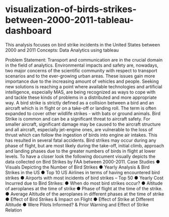 # visualization-of-birds-strikes-between-2000-2011-tableau-dashboard
This analysis focuses on bird strike incidents in the United States between 2000 and 2011
Concepts: Data Analytics using tableau

Problem Statement:
Transport and communication are in the crucial domain in the field of analytics. Environmental impacts and safety are, nowadays, two major concerns of the scientific community with respect to transport scenarios and to the ever-growing urban areas. These issues gain more importance due to the increasing amount of vehicles and people. Seeking new solutions is reaching a point where available technologies and artificial intelligence, especially MAS, are being recognized as ways to cope with and tackle these kinds of problems in a distributed and more appropriate way.
A bird strike is strictly defined as a collision between a bird and an aircraft which is in flight or on a take-off or landing roll. The term is often expanded to cover other wildlife strikes - with bats or ground animals. Bird Strike is common and can be a significant threat to aircraft safety. For smaller aircraft, significant damage may be caused to the aircraft structure and all aircraft, especially jet-engine ones, are vulnerable to the loss of thrust which can follow the ingestion of birds into engine air intakes. This has resulted in several fatal accidents.
Bird strikes may occur during any phase of flight, but are most likely during the take-off, initial climb, approach and landing phases due to the greater numbers of birds in flight at lower levels. To have a closer look the following document visually depicts the data collected on Bird Strikes by FAA between 2000-2011.
Case Studies
●	Visuals Depicting the Number of Bird Strikes
●	Yearly Analysis & Bird Strikes in the US
●	Top 10 US Airlines in terms of having encountered bird strikes
●	Airports with most incidents of bird strikes – Top 50 ● Yearly Cost Incurred due to Bird Strikes:
●	When do most bird strikes occur? ● Altitude of aeroplanes at the time of strike ● Phase of flight at the time of the strike.
●	Average Altitude of the aeroplanes in different phases at the time of strike
●	Effect of Bird Strikes & Impact on Flight
●	Effect of Strike at Different Altitude
●	Were Pilots Informed? & Prior Warning and Effect of Strike Relation 
